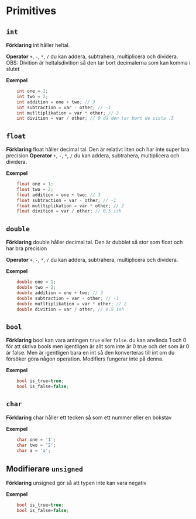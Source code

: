 # Primitives

## `int`
__Förklaring__
int håller heltal.

__Operator__ `+`, `-`, `*`, `/`
du kan addera, subtrahera, multiplicera och dividera.
OBS: Divition är heltalsdivition så den tar bort decimalerna som kan komma i slutet

__Exempel__
```c++
    int one = 1;
    int two = 2;
    int addition = one + two; // 3
    int subtraction = var - other; // -1
    int mutltiplikation = var * other; // 2
    int divition = var / other; // 0 då den tar bort de sista .5
```


## `float`
__Förklaring__
float håller decimal tal. Den är relativt liten och har inte super bra precision
__Operator__ `+`, `-`, `*`, `/`
du kan addera, subtrahera, multiplicera och dividera.

__Exempel__
```c++
    float one = 1;
    float two = 2;
    float addition = one + two; // 3
    float subtraction = var - other; // -1
    float mutltiplikation = var * other; // 2
    float divition = var / other; // 0.5 ish
```

## `double`
__Förklaring__
double håller decimal tal. Den är dubblet så stor som float och har bra precision

__Operator__ `+`, `-`, `*`, `/`
du kan addera, subtrahera, multiplicera och dividera.

__Exempel__
```c++
    double one = 1;
    double two = 2;
    double addition = one + two; // 3
    double subtraction = var - other; // -1
    double mutltiplikation = var * other; // 2
    double divition = var / other; // 0.5 ish
```


## `bool`
__Förklaring__
bool kan vara antingen `true` eller `false`.
du kan använda 1 och 0 för att skriva bools men igentligen är allt som inte är 0 true och det som är 0 är false.
Men är igentligen bara en int så den konverteras till int om du försöker göra någon operation.
Modifiers fungerar inte på denna.

__Exempel__
```c++
    bool is_true=true;
    bool is_false=false;
```

## `char`
__Förklaring__
char håller ett tecken så som ett nummer eller en bokstav

__Exempel__
```c++
    char one = '1';
    char two = '2';
    char a = 'a';
```


## Modifierare `unsigned`
__Förklaring__
unsigned gör så att typen inte kan vara negativ

__Exempel__
```c++
    bool is_true=true;
    bool is_false=false;
```

